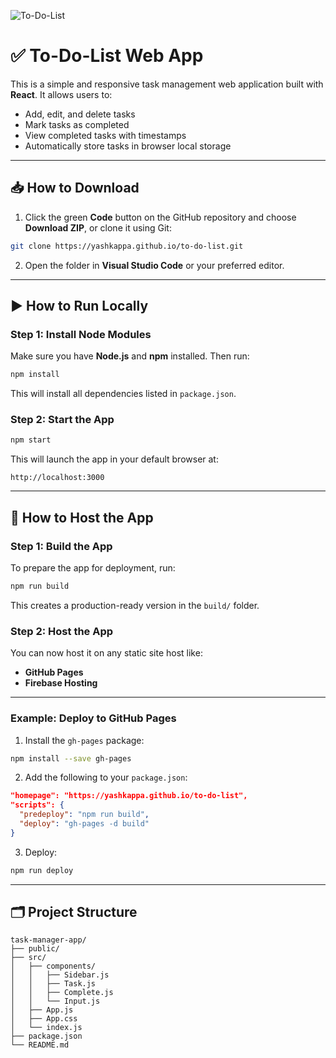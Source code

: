 
![To-Do-List](https://github.com/user-attachments/assets/ee7b8291-c300-4a47-b586-6501e6c717e2)


# ✅ To-Do-List Web App

This is a simple and responsive task management web application built with **React**. It allows users to:

- Add, edit, and delete tasks
- Mark tasks as completed
- View completed tasks with timestamps
- Automatically store tasks in browser local storage

---

## 📥 How to Download

1. Click the green **Code** button on the GitHub repository and choose **Download ZIP**, or clone it using Git:

```bash
git clone https://yashkappa.github.io/to-do-list.git
```

2. Open the folder in **Visual Studio Code** or your preferred editor.

---

## ▶️ How to Run Locally

### Step 1: Install Node Modules

Make sure you have **Node.js** and **npm** installed. Then run:

```bash
npm install
```

This will install all dependencies listed in `package.json`.

### Step 2: Start the App

```bash
npm start
```

This will launch the app in your default browser at:

```
http://localhost:3000
```

---

## 🚀 How to Host the App

### Step 1: Build the App

To prepare the app for deployment, run:

```bash
npm run build
```

This creates a production-ready version in the `build/` folder.

### Step 2: Host the App

You can now host it on any static site host like:

- **GitHub Pages**
- **Firebase Hosting**

---

### Example: Deploy to GitHub Pages

1. Install the `gh-pages` package:

```bash
npm install --save gh-pages
```

2. Add the following to your `package.json`:

```json
"homepage": "https://yashkappa.github.io/to-do-list",
"scripts": {
  "predeploy": "npm run build",
  "deploy": "gh-pages -d build"
}
```

3. Deploy:

```bash
npm run deploy
```

---

## 🗂️ Project Structure

```
task-manager-app/
├── public/
├── src/
│   ├── components/
│   │   ├── Sidebar.js
│   │   ├── Task.js
│   │   ├── Complete.js
│   │   └── Input.js
│   ├── App.js
│   ├── App.css
│   └── index.js
├── package.json
└── README.md
```

